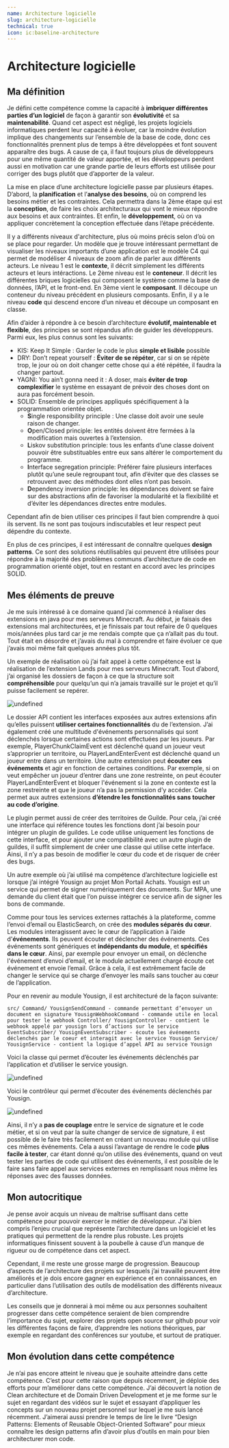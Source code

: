 ```yaml
---
name: Architecture logicielle
slug: architecture-logicielle
technical: true
icon: ic:baseline-architecture
---
```


# Architecture logicielle

## Ma définition

Je défini cette compétence comme la capacité à **imbriquer différentes parties d’un logiciel** de façon à garantir son **évolutivité** et sa **maintenabilité**. Quand cet aspect est négligé, les projets logiciels informatiques perdent leur capacité à évoluer, car la moindre évolution implique des changements sur l’ensemble de la base de code, donc ces fonctionnalités prennent plus de temps à être développées et font souvent apparaître des bugs. A cause de ça, il faut toujours plus de développeurs pour une même quantité de valeur apportée, et les développeurs perdent aussi en motivation car une grande partie de leurs efforts est utilisée pour corriger des bugs plutôt que d’apporter de la valeur.

La mise en place d’une architecture logicielle passe par plusieurs étapes. D’abord, la **planification** et l’**analyse des besoins**, où on comprend les besoins métier et les contraintes. Cela permettra dans la 2ème étape qui est la **conception**, de faire les choix architecturaux qui vont le mieux répondre aux besoins et aux contraintes. Et enfin, le **développement**, où on va appliquer concrètement la conception effectuée dans l’étape précédente.

Il y a différents niveaux d'architecture, plus où moins précis selon d’où on se place pour regarder. Un modèle que je trouve intéressant permettant de visualiser les niveaux importants d’une application est le modèle C4 qui permet de modéliser 4 niveaux de zoom afin de parler aux différents acteurs. Le niveau 1 est le **contexte**, il décrit simplement les différents acteurs et leurs intéractions. Le 2ème niveau est le **conteneur**. Il décrit les différentes briques logicielles qui composent le système comme la base de données, l’API, et le front-end. En 3ème vient le **composant**. Il découpe un conteneur du niveau précédent en plusieurs composants. Enfin, il y a le niveau **code** qui descend encore d’un niveau et découpe un composant en classe. 

Afin d’aider à répondre à ce besoin d’architecture **évolutif, maintenable et flexible**, des principes se sont répandus afin de guider les développeurs. Parmi eux, les plus connus sont les suivants:

- KIS: Keep It Simple : Garder le code le plus **simple et lisible** possible
- DRY: Don’t repeat yourself : **Éviter de se répéter**, car si on se répète trop, le jour où on doit changer cette chose qui a été répétée, il faudra la changer partout.
- YAGNI: You ain’t gonna need it : A doser, mais **éviter de trop complexifier** le système en essayant de prévoir des choses dont on aura pas forcément besoin.
- SOLID: Ensemble de principes appliqués spécifiquement à la programmation orientée objet.
  - **S**ingle responsibility principle : Une classe doit avoir une seule raison de changer.
  - **O**pen/Closed principle: les entités doivent être fermées à la modification mais ouvertes à l’extension.
  - **L**iskov substitution principle: tous les enfants d’une classe doivent pouvoir être substituables entre eux sans altérer le comportement du programme.
  - **I**nterface segregation principle: Préférer faire plusieurs interfaces plutôt qu’une seule regroupant tout, afin d’éviter que des classes se retrouvent avec des méthodes dont elles n’ont pas besoin.
  - **D**ependency inversion principle: les dépendances doivent se faire sur des abstractions afin de favoriser la modularité et la flexibilité et d’éviter les dépendances directes entre modules.

Cependant afin de bien utiliser ces principes il faut bien comprendre à quoi ils servent. Ils ne sont pas toujours indiscutables et leur respect peut dépendre du contexte.

En plus de ces principes, il est intéressant de connaître quelques **design patterns**. Ce sont des solutions réutilisables qui peuvent être utilisées pour répondre à la majorité des problèmes communs d’architecture de code en programmation orienté objet, tout en restant en accord avec les principes SOLID.

## Mes éléments de preuve

Je me suis intéressé à ce domaine quand j’ai commencé à réaliser des extensions en java pour mes serveurs Minecraft. Au début, je faisais des extensions mal architecturées, et je finissais par tout refaire de 0 quelques mois/années plus tard car je me rendais compte que ça n’allait pas du tout. Tout était en désordre et j’avais du mal à comprendre et faire évoluer ce que j’avais moi même fait quelques années plus tôt.

Un exemple de réalisation où j’ai fait appel à cette compétence est la réalisation de l’extension Lands pour mes serveurs Minecraft. Tout d’abord, j’ai organisé les dossiers de façon à ce que la structure soit **compréhensible** pour quelqu’un qui n’a jamais travaillé sur le projet et qu’il puisse facilement se repérer.

![undefined](https://lh7-rt.googleusercontent.com/docsz/AD_4nXeNtZtTDcBs7Q02hxaWwDMaBBp_NUJ4Qwbfjeddmr2KyhWpA8xvh1RXtRYLnO1KG3Tr86uZHfCfy4VSdW_SFmK7H3S-F0ujjbnFMp7bNcx9a53D5FkWPu9XYWSI-q02UC73ZknYoQ?key=b8fc5JNR_BXBrCxNrL70ili7)

Le dossier API contient les interfaces exposées aux autres extensions afin qu’elles puissent **utiliser certaines fonctionnalités** du de l’extension. J’ai également créé une multitude d'événements personnalisés qui sont déclenchés lorsque certaines actions sont effectuées par les joueurs. Par exemple, PlayerChunkClaimEvent est déclenché quand un joueur veut s’approprier un territoire, ou PlayerLandEnterEvent est déclenché quand un joueur entre dans un territoire. Une autre extension peut **écouter ces événements** et agir en fonction de certaines conditions. Par exemple, si on veut empêcher un joueur d’entrer dans une zone restreinte, on peut écouter PlayerLandEnterEvent et bloquer l'événement si la zone en contexte est la zone restreinte et que le joueur n’a pas la permission d’y accéder. Cela permet aux autres extensions **d’étendre les fonctionnalités sans toucher au code d’origine**.

Le plugin permet aussi de créer des territoires de Guilde. Pour cela, j’ai créé une interface qui référence toutes les fonctions dont j’ai besoin pour intégrer un plugin de guildes. Le code utilise uniquement les fonctions de cette interface, et pour ajouter une compatibilité avec un autre plugin de guildes, il suffit simplement de créer une classe qui utilise cette interface. Ainsi, il n’y a pas besoin de modifier le cœur du code et de risquer de créer des bugs.

Un autre exemple où j’ai utilisé ma compétence d’architecture logicielle est lorsque j’ai intégré Yousign au projet Mon Portail Achats. Yousign est un service qui permet de signer numériquement des documents. Sur MPA, une demande du client était que l’on puisse intégrer ce service afin de signer les bons de commande.

Comme pour tous les services externes rattachés à la plateforme, comme l’envoi d’email ou ElasticSearch, on crée des **modules séparés du cœur**. Les modules interagissent avec le cœur de l’application à l’aide d'**événements**. Ils peuvent écouter et déclencher des événements. Ces événements sont génériques et **indépendants du module**, et **spécifiés dans le cœur**. Ainsi, par exemple pour envoyer un email, on déclenche l'événement d’envoi d’email, et le module actuellement chargé écoute cet événement et envoie l’email. Grâce à cela, il est extrêmement facile de changer le service qui se charge d’envoyer les mails sans toucher au cœur de l’application.

Pour en revenir au module Yousign, il est architecturé de la façon suivante:

`src/
  Command/
    YousignSendCommand - commande permettant d’envoyer un document en signature
    YousignWebhookCommand - commande utile en local pour tester le webhook
  Controller/
    YousignController - contient le webhook appelé par yousign lors d’actions sur le service
  EventSubscriber/
    YousignEventSubscriber - écoute les événements déclenchés par le coeur et interagit avec le service Yousign
  Service/
    YousignService - contient la logique d’appel API au service Yousign
`

Voici la classe qui permet d’écouter les événements déclenchés par l’application et d’utiliser le service yousign.

![undefined](https://lh7-rt.googleusercontent.com/docsz/AD_4nXf2XHlncs5jYDeZsd8T7D52rfmgqJlBvAMBb9yHS6YNzIYNM_j6N_hb_PrnDdQhVSI8Z0L59sEupMqjGP58DLxCq6QiQ1-0eFWLyIJz6uO5xuacnIFKZgbZMk7lPe0YDB84eRz3TA?key=b8fc5JNR_BXBrCxNrL70ili7)

Voici le contrôleur qui permet d’écouter des événements déclenchés par Yousign.

![undefined](https://lh7-rt.googleusercontent.com/docsz/AD_4nXfyGeQJPE-ozLZxYyg-4GK3uK6UF4Agu4eCLY7bNmNqHlvjPAt3yXCY0YFpwSq7lZkj9aj3ZR2U4fTk4BdXWrrz2NthgUvZyhwlnqmc9-E2hhXLXP6QaNwue7FLGkOHbJueWNSzVw?key=b8fc5JNR_BXBrCxNrL70ili7)

Ainsi, il n’y a **pas de couplage** entre le service de signature et le code métier, et si on veut par la suite changer de service de signature, il est possible de le faire très facilement en créant un nouveau module qui utilise ces mêmes événements. Cela a aussi l’avantage de rendre le code **plus facile à tester**, car étant donné qu’on utilise des événements, quand on veut tester les parties de code qui utilisent des événements, il est possible de le faire sans faire appel aux services externes en remplissant nous même les réponses avec des fausses données.

## Mon autocritique

Je pense avoir acquis un niveau de maîtrise suffisant dans cette compétence pour pouvoir exercer le métier de développeur. J’ai bien compris l’enjeu crucial que représente l’architecture dans un logiciel et les pratiques qui permettent de la rendre plus robuste. Les projets informatiques finissent souvent à la poubelle à cause d’un manque de rigueur ou de compétence dans cet aspect. 

Cependant, il me reste une grosse marge de progression. Beaucoup d’aspects de l’architecture des projets sur lesquels j’ai travaillé peuvent être améliorés et je dois encore gagner en expérience et en connaissances, en particulier dans l’utilisation des outils de modélisation des différents niveaux d’architecture.

Les conseils que je donnerai à moi même ou aux personnes souhaitent progresser dans cette compétence seraient de bien comprendre l’importance du sujet, explorer des projets open source sur github pour voir les différentes façons de faire, d’apprendre les notions théoriques, par exemple en regardant des conférences sur youtube, et surtout de pratiquer.

## Mon évolution dans cette compétence

Je n’ai pas encore atteint le niveau que je souhaite atteindre dans cette compétence. C’est pour cette raison que depuis récemment, je déploie des efforts pour m’améliorer dans cette compétence. J’ai découvert la notion de Clean architecture et de Domain Driven Development et je me forme sur le sujet en regardant des vidéos sur le sujet et essayant d’appliquer les concepts sur un nouveau projet personnel sur lequel je me suis lancé récemment. J’aimerai aussi prendre le temps de lire le livre “Design Patterns: Elements of Reusable Object-Oriented Software” pour mieux connaître les design patterns afin d’avoir plus d’outils en main pour bien architecturer mon code.
